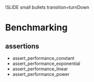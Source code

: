 !SLIDE small bullets transition=turnDown

# Benchmarking #

## assertions ##

* assert\_performance\_constant
* assert\_performance\_exponential
* assert\_performance\_linear
* assert\_performance\_power


